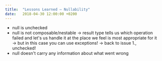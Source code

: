 ```yaml
---
title:  "Lessons Learned – Nullability"
date:   2018-04-30 12:00:00 +0200
---
```


- null is unchecked
- null is not composable/nestable -> result type tells us which operation failed
  and let's us handle it at the place we feel is most appropriate for it
  -> but in this case you can use exceptions! -> back to issue 1., unchecked!
- null doesn't carry any information about what went wrong
